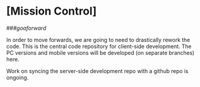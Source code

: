 [Mission Control]
=================
##_\#goaforward_

In order to move forwards, we are going to need to drastically rework the code. This is the central code repository for client-side development. The PC versions and mobile versions will be developed (on separate branches) here.

Work on syncing the server-side development repo with a github repo is ongoing.